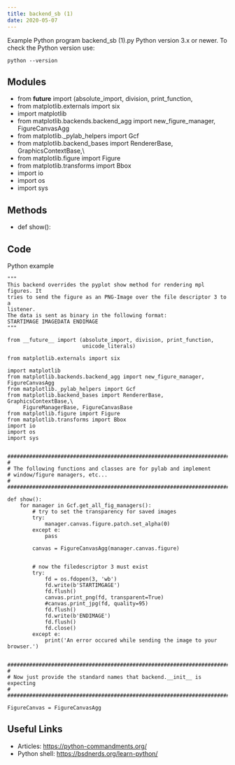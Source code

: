 ```yaml
---
title: backend_sb (1)
date: 2020-05-07
---
```

Example Python program backend_sb (1).py
Python version 3.x or newer.
To check the Python version use:

    python --version

## Modules

* from __future__ import (absolute_import, division, print_function,
* from matplotlib.externals import six
* import matplotlib
* from matplotlib.backends.backend_agg import new_figure_manager, FigureCanvasAgg
* from matplotlib._pylab_helpers import Gcf
* from matplotlib.backend_bases import RendererBase, GraphicsContextBase,\
* from matplotlib.figure import Figure
* from matplotlib.transforms import Bbox
* import io
* import os
* import sys

## Methods

* def show():

## Code

Python example

    """
    This backend overrides the pyplot show method for rendering mpl figures. It
    tries to send the figure as an PNG-Image over the file descriptor 3 to a
    listener.
    The data is sent as binary in the following format:
    STARTIMAGE IMAGEDATA ENDIMAGE
    """
    
    from __future__ import (absolute_import, division, print_function,
                            unicode_literals)
    
    from matplotlib.externals import six
    
    import matplotlib
    from matplotlib.backends.backend_agg import new_figure_manager, FigureCanvasAgg
    from matplotlib._pylab_helpers import Gcf
    from matplotlib.backend_bases import RendererBase, GraphicsContextBase,\
         FigureManagerBase, FigureCanvasBase
    from matplotlib.figure import Figure
    from matplotlib.transforms import Bbox
    import io
    import os
    import sys
    
    
    ########################################################################
    #
    # The following functions and classes are for pylab and implement
    # window/figure managers, etc...
    #
    ########################################################################
    
    def show():
        for manager in Gcf.get_all_fig_managers():
            # try to set the transparency for saved images
            try:
                manager.canvas.figure.patch.set_alpha(0)
            except e:
                pass
    
            canvas = FigureCanvasAgg(manager.canvas.figure)
    
    
            # now the filedescriptor 3 must exist
            try:
                fd = os.fdopen(3, 'wb')
                fd.write(b'STARTIMGAGE')
                fd.flush()
                canvas.print_png(fd, transparent=True)
                #canvas.print_jpg(fd, quality=95)
                fd.flush()
                fd.write(b'ENDIMAGE')
                fd.flush()
                fd.close()
            except e:
                print('An error occured while sending the image to your browser.')
    
    
    ########################################################################
    #
    # Now just provide the standard names that backend.__init__ is expecting
    #
    ########################################################################
    
    FigureCanvas = FigureCanvasAgg

## Useful Links

- Articles: https://python-commandments.org/
- Python shell: https://bsdnerds.org/learn-python/
